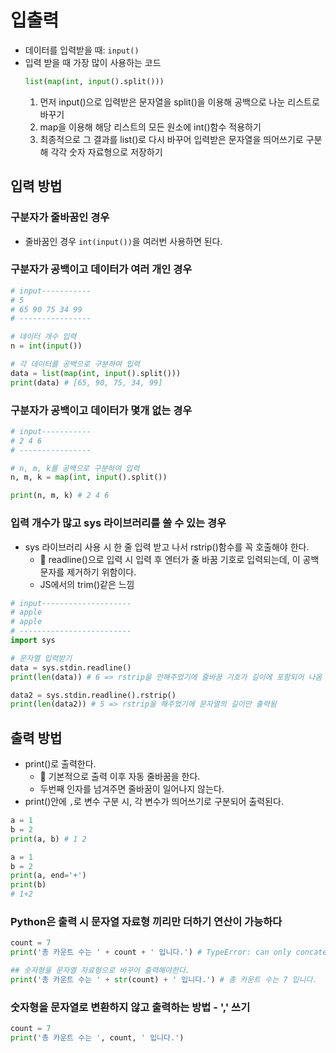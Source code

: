 # 입출력

- 데이터를 입력받을 때: `input()`
- 입력 받을 때 가장 많이 사용하는 코드
  ```py
  list(map(int, input().split()))
  ```
  1. 먼저 input()으로 입력받은 문자열을 split()을 이용해 공백으로 나눈 리스트로 바꾸기
  2. map을 이용해 해당 리스트의 모든 원소에 int()함수 적용하기
  3. 최종적으로 그 결과를 list()로 다시 바꾸어 입력받은 문자열을 띄어쓰기로 구분해 각각 숫자 자료형으로 저장하기

## 입력 방법

### 구분자가 줄바꿈인 경우

- 줄바꿈인 경우 `int(input())`을 여러번 사용하면 된다.

### 구분자가 공백이고 데이터가 여러 개인 경우

```py
# input-----------
# 5
# 65 90 75 34 99
# ----------------

# 데이터 개수 입력
n = int(input())

# 각 데이터를 공백으로 구분하여 입력
data = list(map(int, input().split()))
print(data) # [65, 90, 75, 34, 99]
```

### 구분자가 공백이고 데이터가 몇개 없는 경우

```py
# input-----------
# 2 4 6
# ----------------

# n, m, k를 공백으로 구분하여 입력
n, m, k = map(int, input().split())

print(n, m, k) # 2 4 6
```

### 입력 개수가 많고 sys 라이브러리를 쓸 수 있는 경우

- sys 라이브러리 사용 시 한 줄 입력 받고 나서 rstrip()함수를 꼭 호출해야 한다.
  - 🚨 readline()으로 입력 시 입력 후 엔터가 줄 바꿈 기호로 입력되는데, 이 공백 문자를 제거하기 위함이다.
  - JS에서의 trim()같은 느낌

```py
# input--------------------
# apple
# apple
# -------------------------
import sys

# 문자열 입력받기
data = sys.stdin.readline()
print(len(data)) # 6 => rstrip을 안해주었기에 줄바꿈 기호가 길이에 포함되어 나옴

data2 = sys.stdin.readline().rstrip()
print(len(data2)) # 5 => rstrip을 해주었기에 문자열의 길이만 출력됨

```

## 출력 방법

- print()로 출력한다.
  - 🚨 기본적으로 출력 이후 자동 줄바꿈을 한다.
  - 두번째 인자를 넘겨주면 줄바꿈이 일어나지 않는다.
- print()안에 `,`로 변수 구분 시, 각 변수가 띄어쓰기로 구분되어 출력된다.

```py
a = 1
b = 2
print(a, b) # 1 2

a = 1
b = 2
print(a, end='+')
print(b)
# 1+2
```

### Python은 출력 시 문자열 자료형 끼리만 더하기 연산이 가능하다

```py
count = 7
print('총 카운트 수는 ' + count + ' 입니다.') # TypeError: can only concatenate str (not "int") to str

## 숫자형을 문자열 자료형으로 바꾸어 출력해야한다.
print('총 카운트 수는 ' + str(count) + ' 입니다.') # 총 카운트 수는 7 입니다.
```

### 숫자형을 문자열로 변환하지 않고 출력하는 방법 - ',' 쓰기

```py
count = 7
print('총 카운트 수는 ', count, ' 입니다.')
```
